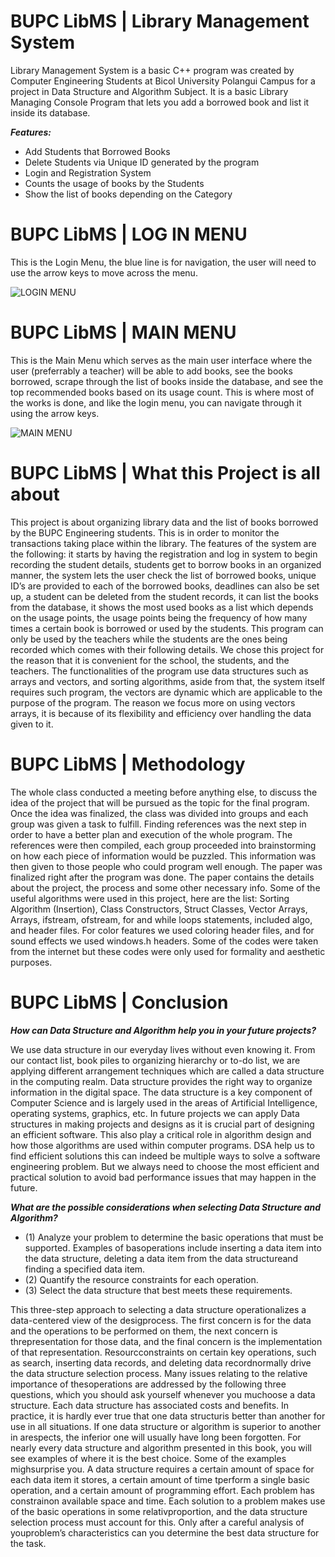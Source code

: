 # BUPC LibMS | Library Management System
Library Management System is a basic C++ program was created by Computer Engineering Students at Bicol University Polangui Campus for a project in Data Structure and Algorithm Subject. It is a basic Library Managing Console Program that lets you add a borrowed book and list it inside its database. 

***Features:*** 
 - Add Students that Borrowed Books
 - Delete Students via Unique ID generated by the program
 - Login and Registration System
 - Counts the usage of books by the Students
 - Show the list of books depending on the Category


# BUPC LibMS | LOG IN MENU
This is the Login Menu, the blue line is for navigation, the user will need to use the arrow keys to move across the menu.

![LOGIN MENU](https://user-images.githubusercontent.com/91697238/208309119-66678ec1-e2e2-4a12-81d3-ccc9b83c67ad.png)

# BUPC LibMS | MAIN MENU
This is the Main Menu which serves as the main user interface where the user (preferrably a teacher) will be able to add books, see the books borrowed, scrape through the list of books inside the database, and see the top recommended books based on its usage count. This is where most of the works is done, and like the login menu, you can navigate through it using the arrow keys.

![MAIN MENU](https://user-images.githubusercontent.com/91697238/208309258-b1846d1d-cb5b-4674-900e-6812a8957f28.png)


# BUPC LibMS | What this Project is all about

This project is about organizing library data and the list of books borrowed by the BUPC Engineering students. This
is in order to monitor the transactions taking place within the library. The features of the system are the following: it
starts by having the registration and log in system to begin recording the student details, students get to borrow books
in an organized manner, the system lets the user check the list of borrowed books, unique ID’s are provided to each of
the borrowed books, deadlines can also be set up, a student can be deleted from the student records, it can list the
books from the database, it shows the most used books as a list which depends on the usage points, the usage points
being the frequency of how many times a certain book is borrowed or used by the students. This program can only be
used by the teachers while the students are the ones being recorded which comes with their following details. We
chose this project for the reason that it is convenient for the school, the students, and the teachers. The functionalities
of the program use data structures such as arrays and vectors, and sorting algorithms, aside from that, the system
itself requires such program, the vectors are dynamic which are applicable to the purpose of the program. The reason
we focus more on using vectors arrays, it is because of its flexibility and efficiency over handling the data given to it.


# BUPC LibMS | Methodology

The whole class conducted a meeting before anything else, to discuss the idea of the project that will be pursued
as the topic for the final program. Once the idea was finalized, the class was divided into groups and each group was
given a task to fulfill. Finding references was the next step in order to have a better plan and execution of the whole
program. The references were then compiled, each group proceeded into brainstorming on how each piece of
information would be puzzled. This information was then given to those people who could program well enough. The
paper was finalized right after the program was done. The paper contains the details about the project, the process
and some other necessary info. Some of the useful algorithms were used in this project, here are the list: Sorting
Algorithm (Insertion), Class Constructors, Struct Classes, Vector Arrays, Arrays, ifstream, ofstream, for and while loops
statements, included algo, and header files. For color features we used coloring header files, and for sound effects we
used windows.h headers. Some of the codes were taken from the internet but these codes were only used for
formality and aesthetic purposes.

# BUPC LibMS | Conclusion

***How can Data Structure and Algorithm help you in your future projects?***


We use data structure in our everyday lives without even knowing it. From our contact list, book piles to
organizing hierarchy or to-do list, we are applying different arrangement techniques which are called a data
structure in the computing realm. Data structure provides the right way to organize information in the digital
space. The data structure is a key component of Computer Science and is largely used in the areas of Artificial
Intelligence, operating systems, graphics, etc. In future projects we can apply Data structures in making
projects and designs as it is crucial part of designing an efficient software. This also play a critical role in
algorithm design and how those algorithms are used within computer programs. DSA help us to find efficient solutions
this can indeed be multiple ways to solve a software engineering problem. But we always need to choose the most 
efficient and practical solution to avoid bad performance issues that may happen in the future.

***What are the possible considerations when selecting Data Structure and Algorithm?***

- (1) Analyze your problem to determine the basic operations that must be supported. Examples of basoperations include inserting a data item into the data structure, deleting a data item from the data structureand finding a specified data item.
- (2) Quantify the resource constraints for each operation.
- (3) Select the data structure that best meets these requirements.


This three-step approach to selecting a data structure operationalizes a data-centered view of the desigprocess. The first concern is for the data and the operations to be performed on them, the next concern is threpresentation for those data, and the final concern is the implementation of that representation. Resourcconstraints on certain key operations, such as search, inserting data records, and deleting data recordnormally drive the data structure selection process. Many issues relating to the relative importance of thesoperations are addressed by the following three questions, which you should ask yourself whenever you muchoose a data structure.
Each data structure has associated costs and benefits. In practice, it is hardly ever true that one data structuris better than another for use in all situations. If one data structure or algorithm is superior to another in arespects, the inferior one will usually have long been forgotten. For nearly every data structure and algorithm presented in this book, you will see examples of where it is the best choice. Some of the examples mighsurprise you.
A data structure requires a certain amount of space for each data item it stores, a certain amount of time tperform a single basic operation, and a certain amount of programming effort. Each problem has constrainon available space and time. Each solution to a problem makes use of the basic operations in some relativproportion, and the data structure selection process must account for this. Only after a careful analysis of youproblem’s characteristics can you determine the best data structure for the task.






